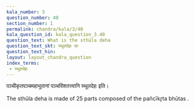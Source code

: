 ```yaml
---
kala_number: 3
question_number: 40
section_number: 1
permalink: chandra/kala/3/40
kala_question_id: kala_question_3.40
question_text: What is the sthūla deha
question_text_skt: स्थूलदेहः कः
question_text_hin: 
layout: layout_chandra_question
index_terms:
 - स्थूलदेहः
---
```


<!-- skt-start -->
पञ्चीकृतपञ्चमहाभूतानां पञ्चविंशतत्त्वानि स्थूलदेहः इति। 
<!-- skt-end -->

<!-- eng-start -->
The sthūla deha is made of 25 parts composed of the pañcīkr̥ta bhūtas .
<!-- eng-end -->
